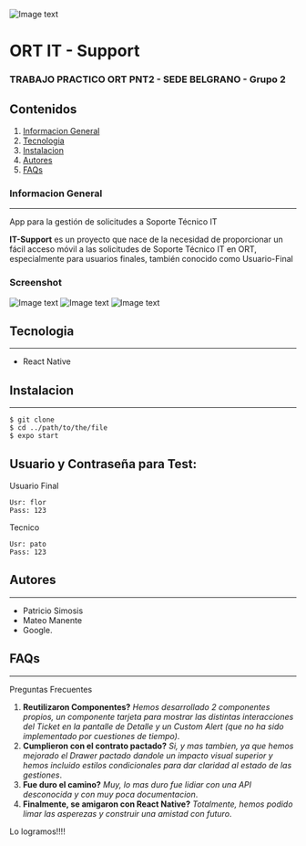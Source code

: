 ![Image text](https://i.ibb.co/Tqg6zHL/Logo-It-Support.jpg)
# ORT IT - Support
### TRABAJO PRACTICO ORT PNT2 - SEDE BELGRANO - Grupo 2



## Contenidos
1. [Informacion General](#informacion-general)
2. [Tecnologia](#tecnologia)
3. [Instalacion](#instalacion)
4. [Autores](#autores)
5. [FAQs](#faqs)

### Informacion General
***
App para la gestión de solicitudes a Soporte Técnico IT

__IT-Support__ es un proyecto que nace de la necesidad de proporcionar un fácil acceso móvil a las solicitudes de Soporte Técnico IT en ORT, especialmente para usuarios finales, también conocido como Usuario-Final
 
### Screenshot
![Image text](https://i.ibb.co/jMwyYVp/scr1.jpg)
![Image text](https://i.ibb.co/sCC7DM5/scr2.jpg)
![Image text](https://i.ibb.co/1Z2b4wF/scr3.jpg)

## Tecnologia
***
* React Native 

## Instalacion
***
```
$ git clone 
$ cd ../path/to/the/file
$ expo start
```

## Usuario y Contraseña para Test:

Usuario Final
```
Usr: flor
Pass: 123
```
Tecnico
```
Usr: pato
Pass: 123
```
## Autores
***
- Patricio Simosis
- Mateo Manente
- Google.


## FAQs
***
Preguntas Frecuentes
1. __Reutilizaron Componentes?__
_Hemos desarrollado 2 componentes propios, un componente tarjeta para mostrar las distintas interacciones del Ticket en la pantalle de Detalle y un Custom Alert (que no ha sido implementado por cuestiones de tiempo)_. 
2. __Cumplieron con el contrato pactado?__ 
_Si, y mas tambien, ya que hemos mejorado el Drawer pactado dandole un impacto visual superior y hemos incluido estilos condicionales para dar claridad al estado de las gestiones_.
3. __Fue duro el camino?__ 
_Muy, lo mas duro fue lidiar con una API desconocida y con muy poca documentacion_.
4. __Finalmente, se amigaron con React Native?__ 
_Totalmente, hemos podido limar las asperezas y construir una amistad con futuro_.

Lo logramos!!!!
